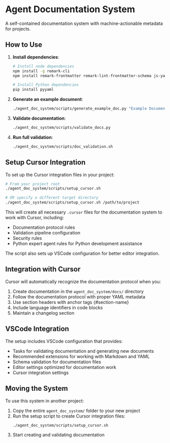 # Agent Documentation System

A self-contained documentation system with machine-actionable metadata for projects.

## How to Use

1. **Install dependencies**:
   ```bash
   # Install node dependencies
   npm install -g remark-cli
   npm install remark-frontmatter remark-lint-frontmatter-schema js-yaml
   
   # Install Python dependencies
   pip install pyyaml
   ```

2. **Generate an example document**:
   ```bash
   ./agent_doc_system/scripts/generate_example_doc.py "Example Document" "This is an example document for testing" "Your Name"
   ```

3. **Validate documentation**:
   ```bash
   ./agent_doc_system/scripts/validate_docs.py
   ```

4. **Run full validation**:
   ```bash
   ./agent_doc_system/scripts/doc_validation.sh
   ```

## Setup Cursor Integration

To set up the Cursor integration files in your project:

```bash
# From your project root
./agent_doc_system/scripts/setup_cursor.sh

# OR specify a different target directory
./agent_doc_system/scripts/setup_cursor.sh /path/to/project
```

This will create all necessary `.cursor` files for the documentation system to work with Cursor, including:

- Documentation protocol rules
- Validation pipeline configuration
- Security rules
- Python expert agent rules for Python development assistance

The script also sets up VSCode configuration for better editor integration.

## Integration with Cursor

Cursor will automatically recognize the documentation protocol when you:

1. Create documentation in the `agent_doc_system/docs/` directory
2. Follow the documentation protocol with proper YAML metadata
3. Use section headers with anchor tags {#section-name}
4. Include language identifiers in code blocks
5. Maintain a changelog section

## VSCode Integration

The setup includes VSCode configuration that provides:
- Tasks for validating documentation and generating new documents
- Recommended extensions for working with Markdown and YAML
- Schema validation for documentation files
- Editor settings optimized for documentation work
- Cursor integration settings

## Moving the System

To use this system in another project:

1. Copy the entire `agent_doc_system/` folder to your new project
2. Run the setup script to create Cursor integration files:
   ```bash
   ./agent_doc_system/scripts/setup_cursor.sh
   ```
3. Start creating and validating documentation 